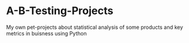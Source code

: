 # A-B-Testing-Projects
My own pet-projects about statistical analysis of some products and key metrics in buisness using Python
